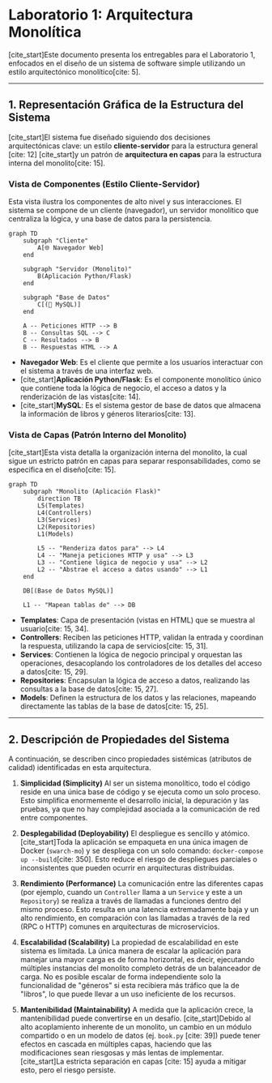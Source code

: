 # Laboratorio 1: Arquitectura Monolítica

[cite_start]Este documento presenta los entregables para el Laboratorio 1, enfocados en el diseño de un sistema de software simple utilizando un estilo arquitectónico monolítico[cite: 5].

---

## 1. Representación Gráfica de la Estructura del Sistema

[cite_start]El sistema fue diseñado siguiendo dos decisiones arquitectónicas clave: un estilo **cliente-servidor** para la estructura general [cite: 12] [cite_start]y un patrón de **arquitectura en capas** para la estructura interna del monolito[cite: 15].

### Vista de Componentes (Estilo Cliente-Servidor)

Esta vista ilustra los componentes de alto nivel y sus interacciones. El sistema se compone de un cliente (navegador), un servidor monolítico que centraliza la lógica, y una base de datos para la persistencia.

```mermaid
graph TD
    subgraph "Cliente"
        A[🌐 Navegador Web]
    end

    subgraph "Servidor (Monolito)"
        B(Aplicación Python/Flask)
    end

    subgraph "Base de Datos"
        C[(🐘 MySQL)]
    end

    A -- Peticiones HTTP --> B
    B -- Consultas SQL --> C
    C -- Resultados --> B
    B -- Respuestas HTML --> A
```

* **Navegador Web**: Es el cliente que permite a los usuarios interactuar con el sistema a través de una interfaz web.
* [cite_start]**Aplicación Python/Flask**: Es el componente monolítico único que contiene toda la lógica de negocio, el acceso a datos y la renderización de las vistas[cite: 14].
* [cite_start]**MySQL**: Es el sistema gestor de base de datos que almacena la información de libros y géneros literarios[cite: 13].

### Vista de Capas (Patrón Interno del Monolito)

[cite_start]Esta vista detalla la organización interna del monolito, la cual sigue un estricto patrón en capas para separar responsabilidades, como se especifica en el diseño[cite: 15].

```mermaid
graph TD
    subgraph "Monolito (Aplicación Flask)"
        direction TB
        L5(Templates)
        L4(Controllers)
        L3(Services)
        L2(Repositories)
        L1(Models)

        L5 -- "Renderiza datos para" --> L4
        L4 -- "Maneja peticiones HTTP y usa" --> L3
        L3 -- "Contiene lógica de negocio y usa" --> L2
        L2 -- "Abstrae el acceso a datos usando" --> L1
    end

    DB[(Base de Datos MySQL)]

    L1 -- "Mapean tablas de" --> DB
```

* **Templates**: Capa de presentación (vistas en HTML) que se muestra al usuario[cite: 15, 34].
* **Controllers**: Reciben las peticiones HTTP, validan la entrada y coordinan la respuesta, utilizando la capa de servicios[cite: 15, 31].
* **Services**: Contienen la lógica de negocio principal y orquestan las operaciones, desacoplando los controladores de los detalles del acceso a datos[cite: 15, 29].
* **Repositories**: Encapsulan la lógica de acceso a datos, realizando las consultas a la base de datos[cite: 15, 27].
* **Models**: Definen la estructura de los datos y las relaciones, mapeando directamente las tablas de la base de datos[cite: 15, 25].

---

## 2. Descripción de Propiedades del Sistema

A continuación, se describen cinco propiedades sistémicas (atributos de calidad) identificadas en esta arquitectura.

1.  **Simplicidad (Simplicity)**
    Al ser un sistema monolítico, todo el código reside en una única base de código y se ejecuta como un solo proceso. Esto simplifica enormemente el desarrollo inicial, la depuración y las pruebas, ya que no hay complejidad asociada a la comunicación de red entre componentes.

2.  **Desplegabilidad (Deployability)**
    El despliegue es sencillo y atómico. [cite_start]Toda la aplicación se empaqueta en una única imagen de Docker (`swarch-mo`) y se despliega con un solo comando: `docker-compose up --build`[cite: 350]. Esto reduce el riesgo de despliegues parciales o inconsistentes que pueden ocurrir en arquitecturas distribuidas.

3.  **Rendimiento (Performance)**
    La comunicación entre las diferentes capas (por ejemplo, cuando un `Controller` llama a un `Service` y este a un `Repository`) se realiza a través de llamadas a funciones dentro del mismo proceso. Esto resulta en una latencia extremadamente baja y un alto rendimiento, en comparación con las llamadas a través de la red (RPC o HTTP) comunes en arquitecturas de microservicios.

4.  **Escalabilidad (Scalability)**
    La propiedad de escalabilidad en este sistema es limitada. La única manera de escalar la aplicación para manejar una mayor carga es de forma horizontal, es decir, ejecutando múltiples instancias del monolito completo detrás de un balanceador de carga. No es posible escalar de forma independiente solo la funcionalidad de "géneros" si esta recibiera más tráfico que la de "libros", lo que puede llevar a un uso ineficiente de los recursos.

5.  **Mantenibilidad (Maintainability)**
    A medida que la aplicación crece, la mantenibilidad puede convertirse en un desafío. [cite_start]Debido al alto acoplamiento inherente de un monolito, un cambio en un módulo compartido o en un modelo de datos (ej. `book.py` [cite: 39]) puede tener efectos en cascada en múltiples capas, haciendo que las modificaciones sean riesgosas y más lentas de implementar. [cite_start]La estricta separación en capas [cite: 15] ayuda a mitigar esto, pero el riesgo persiste.

